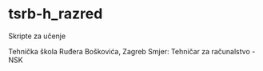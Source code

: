# tsrb-h_razred
Skripte za učenje

Tehnička škola Ruđera Boškovića, Zagreb
Smjer: Tehničar za računalstvo - NSK
